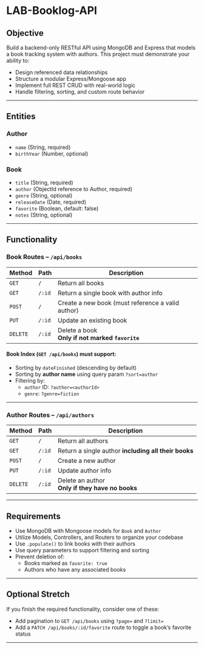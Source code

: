 # LAB-Booklog-API

## Objective

Build a backend-only RESTful API using MongoDB and Express that models a book tracking system with authors. This project must demonstrate your ability to:

- Design referenced data relationships
- Structure a modular Express/Mongoose app
- Implement full REST CRUD with real-world logic
- Handle filtering, sorting, and custom route behavior

---

## Entities

### Author
- `name` (String, required)
- `birthYear` (Number, optional)

### Book
- `title` (String, required)
- `author` (ObjectId reference to Author, required)
- `genre` (String, optional)
- `releaseDate` (Date, required)
- `favorite` (Boolean, default: false)
- `notes` (String, optional)

---

## Functionality

### Book Routes – `/api/books`

| Method | Path | Description |
|--------|------|-------------|
| `GET` | `/` | Return all books |
| `GET` | `/:id` | Return a single book with author info |
| `POST` | `/` | Create a new book (must reference a valid author) |
| `PUT` | `/:id` | Update an existing book |
| `DELETE` | `/:id` | Delete a book <br>**Only if not marked `favorite`** |

#### Book Index (`GET /api/books`) must support:
- Sorting by `dateFinished` (descending by default)
- Sorting by **author name** using query param `?sort=author`
- Filtering by:
  - `author` ID: `?author=<authorId>`
  - `genre`: `?genre=fiction`

---

### Author Routes – `/api/authors`

| Method | Path | Description |
|--------|------|-------------|
| `GET` | `/` | Return all authors |
| `GET` | `/:id` | Return a single author **including all their books** |
| `POST` | `/` | Create a new author |
| `PUT` | `/:id` | Update author info |
| `DELETE` | `/:id` | Delete an author <br>**Only if they have no books** |

---

## Requirements

- Use MongoDB with Mongoose models for `Book` and `Author`
- Utilize Models, Controllers, and Routers to organize your codebase
- Use `.populate()` to link books with their authors
- Use query parameters to support filtering and sorting
- Prevent deletion of:
  - Books marked as `favorite: true`
  - Authors who have any associated books

---

## Optional Stretch

If you finish the required functionality, consider one of these:
- Add pagination to `GET /api/books` using `?page=` and `?limit=`
- Add a `PATCH /api/books/:id/favorite` route to toggle a book’s favorite status

---
